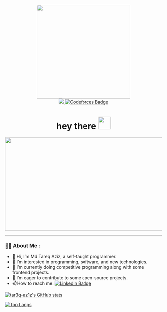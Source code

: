 <div id="header" align="center">
  <img src="https://media.giphy.com/media/RbDKaczqWovIugyJmW/giphy.gif" width="300"/>
</div>

<div id="badges" align="center">
  <a href="https://www.linkedin.com/in/aziz-tareq/">
    <img src="https://img.shields.io/badge/LinkedIn-blue?style=for-the-badge&logo=linkedin&logoColor=white alt="LinkedIn Badge"/>
  </a>
  <a href="https://codeforces.com/profile/Mars_Coder">
    <img src="https://img.shields.io/badge/Codeforces-445f9d?style=for-the-badge&logo=Codeforces&logoColor=white" alt="Codeforces Badge"/>
 </a><br/>
  <img src="https://komarev.com/ghpvc/?username=tar3q-az1z&style=plastic&color=green" alt=""/>
  <h1>
  hey there
  <img src="https://media.giphy.com/media/hvRJCLFzcasrR4ia7z/giphy.gif" width="40px"/>
  </h1>
</div>
<div align="center">
  <img src="https://media.giphy.com/media/dWesBcTLavkZuG35MI/giphy.gif" width="600" height="300"/>
</div>
<hr/>


### :man_technologist: About Me :

- 👋 Hi, I’m Md Tareq Aziz, a self-taught programmer.
- 👀 I’m interested in programming, software, and new technologies.
- 🌱 I’m currently doing competitive programming along with some frontend projects.
- 💞️ I’m eager to contribute to some open-source projects.
- :mailbox:How to reach me: [![Linkedin Badge](https://img.shields.io/badge/-Tareq-blue?style=flat&logo=Linkedin&logoColor=white)](https://www.linkedin.com/in/aziz-tareq/)
  
 [![tar3q-az1z's GitHub stats](https://github-readme-stats.vercel.app/api?username=tar3q-az1z&show_icons=true&theme=cobalt)](https://github.com/tar3q-az1z/github-readme-stats)

[![Top Langs](https://github-readme-stats.vercel.app/api/top-langs/?username=tar3q-az1z&langs_count=20&layout=compact)](https://github.com/tar3q-az1z/github-readme-stats)

<!--
- 📫 How to reach me ...
- 😄 Pronouns: ...
- ⚡ Fun fact: ...
-->

<!---
tar3q-az1z/tar3q-az1z is a ✨ special ✨ repository because its `README.md` (this file) appears on your GitHub profile.
You can click the Preview link to take a look at your changes.
--->
